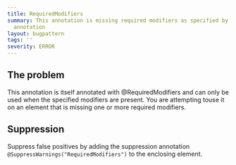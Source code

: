```yaml
---
title: RequiredModifiers
summary: This annotation is missing required modifiers as specified by its @RequiredModifiers
  annotation
layout: bugpattern
tags: ''
severity: ERROR
---
```


<!--
*** AUTO-GENERATED, DO NOT MODIFY ***
To make changes, edit the @BugPattern annotation or the explanation in docs/bugpattern.
-->


## The problem
This annotation is itself annotated with @RequiredModifiers and can only be used
when the specified modifiers are present. You are attempting touse it on an
element that is missing one or more required modifiers.

## Suppression
Suppress false positives by adding the suppression annotation `@SuppressWarnings("RequiredModifiers")` to the enclosing element.

